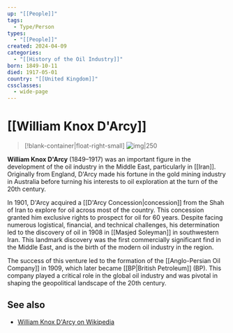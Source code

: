 ```yaml
---
up: "[[People]]"
tags:
  - Type/Person
types:
  - "[[People]]"
created: 2024-04-09
categories:
  - "[[History of the Oil Industry]]"
born: 1849-10-11
died: 1917-05-01
country: "[[United Kingdom]]"
cssclasses:
  - wide-page
---
```

# [[William Knox D'Arcy]]

> [!blank-container|float-right-small]
> ![img|250](https://upload.wikimedia.org/wikipedia/commons/5/53/William_Knox_D%27Arcy.jpg)

**William Knox D'Arcy** (1849–1917) was an important figure in the development of the oil industry in the Middle East, particularly in [[Iran]]. Originally from England, D'Arcy made his fortune in the gold mining industry in Australia before turning his interests to oil exploration at the turn of the 20th century.

In 1901, D'Arcy acquired a [[D'Arcy Concession|concession]] from the Shah of Iran to explore for oil across most of the country. This concession granted him exclusive rights to prospect for oil for 60 years. Despite facing numerous logistical, financial, and technical challenges, his determination led to the discovery of oil in 1908 in [[Masjed Soleyman]] in southwestern Iran. This landmark discovery was the first commercially significant find in the Middle East, and is the birth of the modern oil industry in the region.

The success of this venture led to the formation of the [[Anglo-Persian Oil Company]] in 1909, which later became [[BP|British Petroleum]] (BP). This company played a critical role in the global oil industry and was pivotal in shaping the geopolitical landscape of the 20th century.

## See also
- [William Knox D'Arcy on Wikipedia](https://en.wikipedia.org/wiki/William_Knox_D%27Arcy)

